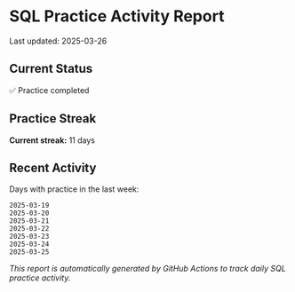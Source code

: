 # SQL Practice Activity Report

Last updated: 2025-03-26

## Current Status

✅ Practice completed

## Practice Streak

**Current streak:** 11 days

## Recent Activity

Days with practice in the last week:

```
2025-03-19
2025-03-20
2025-03-21
2025-03-22
2025-03-23
2025-03-24
2025-03-25
```

*This report is automatically generated by GitHub Actions to track daily SQL practice activity.*
